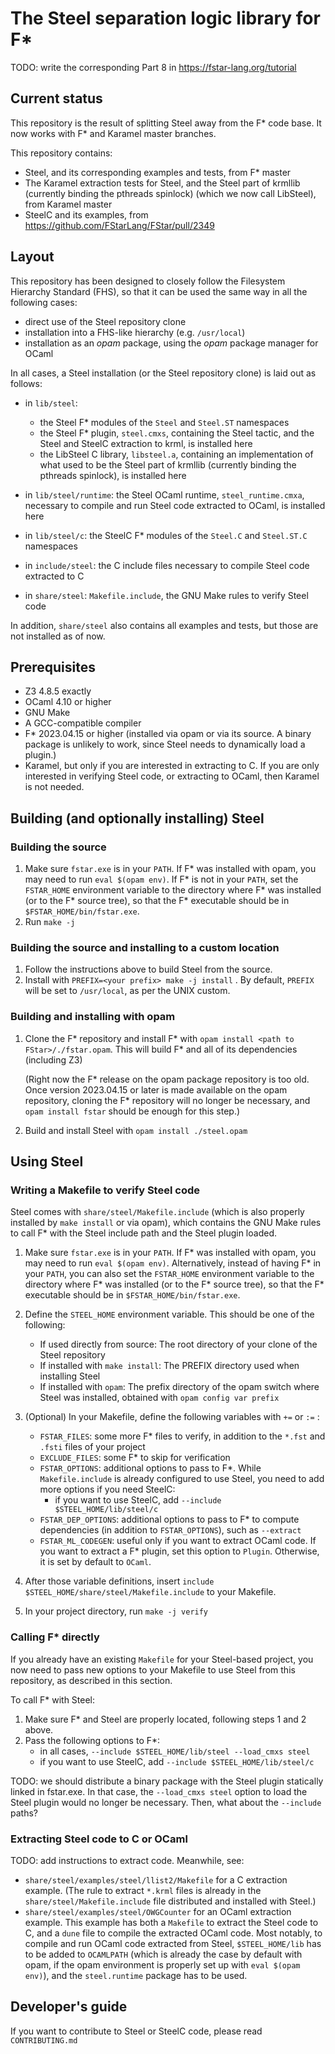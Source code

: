 # The Steel separation logic library for F*

TODO: write the corresponding Part 8 in https://fstar-lang.org/tutorial

## Current status

This repository is the result of splitting Steel away from the F* code
base. It now works with F* and Karamel master branches.

This repository contains:
* Steel, and its corresponding examples and tests, from F*
  master
* The Karamel extraction tests for Steel, and the Steel part of
  krmllib (currently binding the pthreads spinlock) (which we now call
  LibSteel), from Karamel master
* SteelC and its examples, from https://github.com/FStarLang/FStar/pull/2349

## Layout

This repository has been designed to closely follow the Filesystem
Hierarchy Standard (FHS), so that it can be used the same way in all
the following cases:
* direct use of the Steel repository clone
* installation into a FHS-like hierarchy (e.g. `/usr/local`)
* installation as an _opam_ package, using the _opam_ package manager for
  OCaml

In all cases, a Steel installation (or the Steel repository clone) is
laid out as follows:

* in `lib/steel`:
  * the Steel F* modules of the `Steel` and `Steel.ST` namespaces
  * the Steel F* plugin, `steel.cmxs`, containing the Steel
    tactic, and the Steel and SteelC extraction to krml, is installed
    here
  * the LibSteel C library, `libsteel.a`, containing an implementation of
    what used to be the Steel part of krmllib (currently binding the
    pthreads spinlock), is installed here
  
* in `lib/steel/runtime`: the Steel OCaml runtime,
  `steel_runtime.cmxa`, necessary to compile and run Steel code
  extracted to OCaml, is installed here

* in `lib/steel/c`: the SteelC F* modules of the `Steel.C` and
  `Steel.ST.C` namespaces

* in `include/steel`: the C include files necessary to compile Steel
  code extracted to C

* in `share/steel`: `Makefile.include`, the GNU Make rules to verify
  Steel code

In addition, `share/steel` also contains all examples and tests, but
those are not installed as of now.

## Prerequisites

* Z3 4.8.5 exactly
* OCaml 4.10 or higher
* GNU Make
* A GCC-compatible compiler
* F* 2023.04.15 or higher (installed via opam or via its source. A
  binary package is unlikely to work, since Steel needs to dynamically
  load a plugin.)
* Karamel, but only if you are interested in extracting to C. If you
  are only interested in verifying Steel code, or extracting to OCaml,
  then Karamel is not needed.

## Building (and optionally installing) Steel

### Building the source

1. Make sure `fstar.exe` is in your `PATH`. If F* was installed with
   opam, you may need to run `eval $(opam env)`. If F* is not in your
   `PATH`, set the `FSTAR_HOME` environment variable to the directory
   where F* was installed (or to the F* source tree), so that the F*
   executable should be in `$FSTAR_HOME/bin/fstar.exe`.
2. Run `make -j`

### Building the source and installing to a custom location

1. Follow the instructions above to build Steel from the source.
2. Install with `PREFIX=<your prefix> make -j install` . By default,
   `PREFIX` will be set to `/usr/local`, as per the UNIX custom.

### Building and installing with opam

1. Clone the F* repository and install F* with `opam install
   <path to FStar>/./fstar.opam`. This will build F* and all of its
   dependencies (including Z3)
   
   (Right now the F* release on the opam package repository is too
   old. Once version 2023.04.15 or later is made available on the opam
   repository, cloning the F* repository will no longer be necessary,
   and `opam install fstar` should be enough for this step.)
   
2. Build and install Steel with `opam install ./steel.opam`

## Using Steel

### Writing a Makefile to verify Steel code

Steel comes with `share/steel/Makefile.include` (which is also
properly installed by `make install` or via opam), which contains the
GNU Make rules to call F* with the Steel include path and the Steel
plugin loaded.

1. Make sure `fstar.exe` is in your `PATH`. If F* was installed with
   opam, you may need to run `eval $(opam env)`. Alternatively,
   instead of having F* in your `PATH`, you can also set the
   `FSTAR_HOME` environment variable to the directory where F* was
   installed (or to the F* source tree), so that the F* executable
   should be in `$FSTAR_HOME/bin/fstar.exe`.

2. Define the `STEEL_HOME` environment variable. This should be one of the following:
   * If used directly from source: The root directory of your clone of the Steel repository
   * If installed with `make install`: The PREFIX directory used when installing Steel
   * If installed with `opam`: The prefix directory of the opam
     switch where Steel was installed, obtained with `opam config var prefix`
 
3. (Optional) In your Makefile, define the following variables with `+=` or `:=` :
   * `FSTAR_FILES`: some more F* files to verify, in addition to the
     `*.fst` and `.fsti` files of your project
   * `EXCLUDE_FILES`: some F* to skip for verification
   * `FSTAR_OPTIONS`: additional options to pass to F*. While
     `Makefile.include` is already configured to use Steel, you need
     to add more options if you need SteelC:
     * if you want to use SteelC, add `--include $STEEL_HOME/lib/steel/c`
   * `FSTAR_DEP_OPTIONS`: additional options to pass to F* to compute
     dependencies (in addition to `FSTAR_OPTIONS`), such as `--extract`
   * `FSTAR_ML_CODEGEN`: useful only if you want to extract OCaml
     code. If you want to extract a F* plugin, set this option to
     `Plugin`. Otherwise, it is set by default to `OCaml`.

4. After those variable definitions, insert `include
   $STEEL_HOME/share/steel/Makefile.include` to your Makefile.

5. In your project directory, run `make -j verify`

### Calling F* directly

If you already have an existing `Makefile` for your Steel-based
project, you now need to pass new options to your Makefile to use
Steel from this repository, as described in this section.

To call F* with Steel:

1. Make sure F* and Steel are properly located, following steps 1 and 2 above.
2. Pass the following options to F*:
   * in all cases, `--include $STEEL_HOME/lib/steel --load_cmxs steel`
   * if you want to use SteelC, add `--include $STEEL_HOME/lib/steel/c`

TODO: we should distribute a binary package with the Steel plugin
statically linked in fstar.exe. In that case, the `--load_cmxs steel`
option to load the Steel plugin would no longer be necessary. Then,
what about the `--include` paths?

### Extracting Steel code to C or OCaml

TODO: add instructions to extract code. Meanwhile, see:
* `share/steel/examples/steel/llist2/Makefile` for a C extraction
  example. (The rule to extract `*.krml` files is already in the
  `share/steel/Makefile.include` file distributed and installed with
  Steel.)
* `share/steel/examples/steel/OWGCounter` for an OCaml extraction
  example. This example has both a `Makefile` to extract the Steel
  code to C, and a `dune` file to compile the extracted OCaml
  code. Most notably, to compile and run OCaml code extracted from
  Steel, `$STEEL_HOME/lib` has to be added to `OCAMLPATH` (which is
  already the case by default with opam, if the opam environment is
  properly set up with `eval $(opam env)`), and the `steel.runtime`
  package has to be used.

## Developer's guide

If you want to contribute to Steel or SteelC code, please read
`CONTRIBUTING.md`

